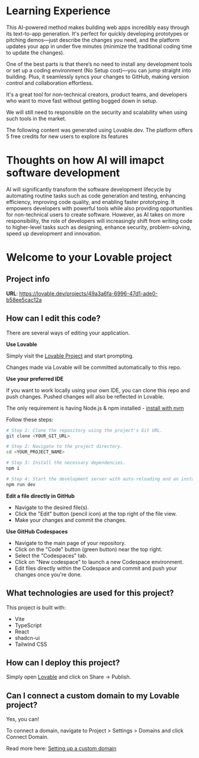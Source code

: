 # Learning Experience

This AI-powered method makes building web apps incredibly easy through its text-to-app generation. It's perfect for quickly developing prototypes or pitching demos—just describe the changes you need, and the platform updates your app in under five minutes (minimize the traditional coding time to update the changes).

One of the best parts is that there’s no need to install any development tools or set up a coding environment (No Setup cost)—you can jump straight into building. Plus, it seamlessly syncs your changes to GitHub, making version control and collaboration effortless.

It's a great tool for non-technical creators, product teams, and developers who want to move fast without getting bogged down in setup.

We will still need to responsible on the security and scalability when using such tools in the market.

The following content was generated using Lovable.dev. The platform offers 5 free credits for new users to explore its features

# Thoughts on how AI will imapct software development
AI will significantly transform the software development lifecycle by automating routine tasks such as code generation and testing, enhancing efficiency, improving code quality, and enabling faster prototyping. It empowers developers with powerful tools while also providing opportunities for non-technical users to create software. However, as AI takes on more responsibility, the role of developers will increasingly shift from writing code to higher-level tasks such as designing, enhance security, problem-solving, speed up development and innovation. 

# Welcome to your Lovable project

## Project info

**URL**: https://lovable.dev/projects/49a3a6fa-6996-47d1-ade0-b58ee5cac12a

## How can I edit this code?

There are several ways of editing your application.

**Use Lovable**

Simply visit the [Lovable Project](https://lovable.dev/projects/49a3a6fa-6996-47d1-ade0-b58ee5cac12a) and start prompting.

Changes made via Lovable will be committed automatically to this repo.

**Use your preferred IDE**

If you want to work locally using your own IDE, you can clone this repo and push changes. Pushed changes will also be reflected in Lovable.

The only requirement is having Node.js & npm installed - [install with nvm](https://github.com/nvm-sh/nvm#installing-and-updating)

Follow these steps:

```sh
# Step 1: Clone the repository using the project's Git URL.
git clone <YOUR_GIT_URL>

# Step 2: Navigate to the project directory.
cd <YOUR_PROJECT_NAME>

# Step 3: Install the necessary dependencies.
npm i

# Step 4: Start the development server with auto-reloading and an instant preview.
npm run dev
```

**Edit a file directly in GitHub**

- Navigate to the desired file(s).
- Click the "Edit" button (pencil icon) at the top right of the file view.
- Make your changes and commit the changes.

**Use GitHub Codespaces**

- Navigate to the main page of your repository.
- Click on the "Code" button (green button) near the top right.
- Select the "Codespaces" tab.
- Click on "New codespace" to launch a new Codespace environment.
- Edit files directly within the Codespace and commit and push your changes once you're done.

## What technologies are used for this project?

This project is built with:

- Vite
- TypeScript
- React
- shadcn-ui
- Tailwind CSS

## How can I deploy this project?

Simply open [Lovable](https://lovable.dev/projects/49a3a6fa-6996-47d1-ade0-b58ee5cac12a) and click on Share -> Publish.

## Can I connect a custom domain to my Lovable project?

Yes, you can!

To connect a domain, navigate to Project > Settings > Domains and click Connect Domain.

Read more here: [Setting up a custom domain](https://docs.lovable.dev/tips-tricks/custom-domain#step-by-step-guide)
